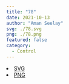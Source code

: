 ```yaml
---
title: "78"
date: 2021-10-13
author: "Aman Seelay"
svg: ./78.svg
png: ./78.png
featured: false
category:
  - Control
---
```


<li><a href="./78.svg" download className="btn-svg">SVG</a></li>
<li><a href="./78.png" download className="btn-png">PNG</a></li>
